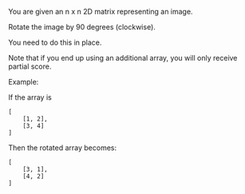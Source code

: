 You are given an n x n 2D matrix representing an image.

Rotate the image by 90 degrees (clockwise).

You need to do this in place.

Note that if you end up using an additional array, you will only receive partial score.

Example:

If the array is

```
[
    [1, 2],
    [3, 4]
]
```

Then the rotated array becomes:

```
[
    [3, 1],
    [4, 2]
]
```
